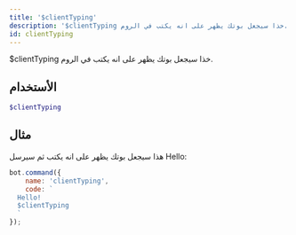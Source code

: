 ```yaml
---
title: '$clientTyping'
description: '$clientTyping خذا سيجعل بوتك يظهر على انه يكتب في الروم.'
id: clientTyping
---
```


$clientTyping خذا سيجعل بوتك يظهر على انه يكتب في الروم.

## الأستخدام

```php
$clientTyping
```

## مثال

هذا سيجعل بوتك يظهر على انه يكتب ثم سيرسل Hello:

```javascript
bot.command({
    name: 'clientTyping',
    code: `
  Hello!
  $clientTyping
  `
});
```

